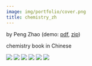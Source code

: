 ```yaml
---
image: img/portfolio/cover.png
title: chemistry_zh
---
```


by Peng Zhao (demo: [pdf](https://github.com/pzhaonet/bookdownplus/raw/master/upload/chemistry_zh/showcase/chemistry_zh.pdf), [zip](https://github.com/pzhaonet/bookdownplus/raw/master/upload/chemistry_zh/demo.zip))

chemistry book in Chinese

<!--more-->

![](https://github.com/pzhaonet/bookdownplus/raw/master/upload/chemistry_zh/showcase/chemistry_zh10.png)
![](https://github.com/pzhaonet/bookdownplus/raw/master/upload/chemistry_zh/showcase/chemistry_zh11.png)
![](https://github.com/pzhaonet/bookdownplus/raw/master/upload/chemistry_zh/showcase/chemistry_zh3.png)
![](https://github.com/pzhaonet/bookdownplus/raw/master/upload/chemistry_zh/showcase/chemistry_zh7.png)
![](https://github.com/pzhaonet/bookdownplus/raw/master/upload/chemistry_zh/showcase/chemistry_zh8.png)
![](https://github.com/pzhaonet/bookdownplus/raw/master/upload/chemistry_zh/showcase/cover.png)


